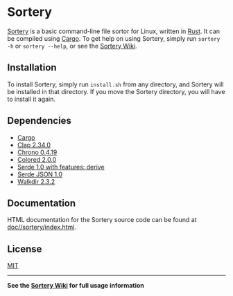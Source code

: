 <h1>Sortery</h1>

[Sortery](https://github.com/SamMatzko/Sortery) is a basic command-line file sortor for Linux, written in [Rust](https://github.com/rust-lang/rust). It can be compiled using [Cargo](https://github.com/rust-lang/cargo). To get help on using Sortery, simply run `sortery -h` or `sortery --help`, or see the [Sortery Wiki](https://github.com/SamMatzko/Sortery/wiki).

<h2>Installation</h2>

To install Sortery, simply run `install.sh` from any directory, and Sortery will be installed in that directory. If you move the Sortery
directory, you will have to install it again.

<h2>Dependencies</h2>
<ul>
  <li>
    <a href="https://crates.io/crates/cargo">Cargo</a>
  </li>
  <li>
    <a href="https://crates.io/crates/clap">Clap 2.34.0</a>
  </li>
  <li>
    <a href="https://crates.io/crates/chrono/0.4.19">Chrono 0.4.19</a>
  </li>
  <li>
    <a href="https://crates.io/crates/colored">Colored 2.0.0</a>
  </li>
  <li>
    <a href="https://create.io/crates/serde">Serde 1.0 with features: derive</a>
  </li>
  <li>
    <a href="https://crates.io/crates/serde_json">Serde JSON 1.0</a>
  </li>
  <li>
    <a href="https://crates.io/crates/walkdir">Walkdir 2.3.2</a>
  </li>
</ul>

<h2>Documentation</h2>

HTML documentation for the Sortery source code can be found at [doc//sortery/index.html](doc//sortery/index.html).

<h2>License</h2>

[MIT](https://github.com/SamMatzko/Sortery/blob/master/LICENSE-MIT.txt)

----------

**See the [Sortery Wiki](https://github.com/SamMatzko/Sortery/wiki) for full usage information**
